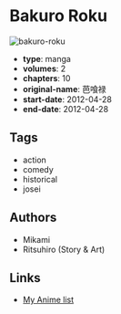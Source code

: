# Bakuro Roku

![bakuro-roku](https://cdn.myanimelist.net/images/manga/2/129027.jpg)

-   **type**: manga
-   **volumes**: 2
-   **chapters**: 10
-   **original-name**: 芭喰禄
-   **start-date**: 2012-04-28
-   **end-date**: 2012-04-28

## Tags

-   action
-   comedy
-   historical
-   josei

## Authors

-   Mikami
-   Ritsuhiro (Story & Art)

## Links

-   [My Anime list](https://myanimelist.net/manga/49369/Bakuro_Roku)
